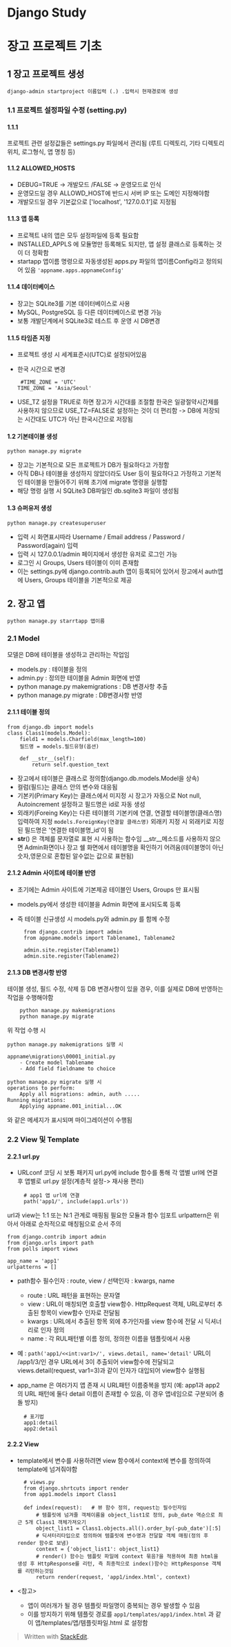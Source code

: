



# Django Study

# 장고 프로젝트 기초

## 1 장고 프로젝트 생성
	django-admin startproject 이름입력 (.) .입력시 현재경로에 생성
 
### 1.1 프로젝트 설정파일 수정 (setting.py)
#### 1.1.1 
  프로젝트 관련 설정값들은 settings.py 파일에서 관리됨
  (루트 디렉토리, 기타 디렉토리 위치, 로그형식, 앱 명칭 등)
  
#### 1.1.2 ALLOWED_HOSTS
  - DEBUG=TRUE -> 개발모드 /FALSE -> 운영모드로 인식
  - 운영모드일 경우 ALLOWD_HOST에 반드시 서버 IP 또는 도메인 지정해야함
  - 개발모드일 경우 기본값으로 ['localhost', '127.0.0.1']로 지정됨

#### 1.1.3 앱 등록
  - 프로젝트 내의 앱은 모두 설정파일에 등록 필요함
  - INSTALLED_APPLS 에 모듈명만 등록해도 되지만, 앱 설정 클래스로 등록하는 것이 더 정확함
  - startapp 앱이름 명령으로 자동생성된 apps.py 파일의 앱이름Config라고 정의되어 있음
	  `'appname.apps.appnameConfig'`
  
 #### 1.1.4 데이터베이스
 - 장고는 SQLite3를 기본 데이터베이스로 사용
 - MySQL, PostgreSQL 등 다른 데이터베이스로 변경 가능
 - 보통 개발단계에서 SQLite3로 테스트 후 운영 시 DB변경

#### 1.1.5 타임존 지정
- 프로젝트 생성 시 세계표준시(UTC)로 설정되어있음
- 한국 시간으로 변경

       #TIME_ZONE = 'UTC'
      TIME_ZONE = 'Asia/Seoul' 

- USE_TZ 설정을 TRUE로 하면 장고가 시간대를 조절함
  한국은 일광절약시간제를 사용하지 않으므로 USE_TZ=FALSE로 설정하는 것이 더 편리함 -> DB에 저장되는 시간대도 UTC가 아닌 한국시간으로 저장됨

#### 1.2 기본테이블 생성
	python manage.py migrate 

- 장고는 기본적으로 모든 프로젝트가 DB가 필요하다고 가정함
- 아직 DB나 테이블을 생성하지 않았더라도 User 등이 필요하다고 가정하고 기본적인 테이블을 만들어주기 위해 초기에 migrate 명령을 실행함
- 해당 명령 실행 시 SQLite3 DB파일인 db.sqlite3 파일이 생성됨


#### 1.3 슈퍼유저 생성
	python manage.py createsuperuser 
    
- 입력 시 화면표시따라 Username / Email address / Password / Password(again) 입력
- 입력 시 127.0.0.1/admin 페이지에서 생성한 유저로 로그인 가능
- 로그인 시 Groups, Users 테이블이 이미 존재함
- 이는 settings.py에 django.contrib.auth 앱이 등록되어 있어서 장고에서 auth앱에 Users, Groups 테이블을 기본적으로 제공




## 2. 장고 앱

	python manage.py starrtapp 앱이름

### 2.1 Model
모델은 DB에 테이블을 생성하고 관리하는 작업임

- models.py : 테이블을 정의
- admin.py : 정의한 테이블을 Admin 화면에 반영
- python manage.py makemigrations : DB 변경사항 추출
- python manage.py migrate : DB변경사항 반영

#### 2.1.1 테이블 정의
	from django.db import models
	class Class1(models.Model):
		field1 = models.Charfield(max_length=100)
		필드명 = models.필드유형(옵션)
		
		def __str__(self):
			return self.question_text

- 장고에서 테이블은 클래스로 정의함(django.db.models.Model을 상속)
-  컬럼(필드)는 클래스 안의 변수와 대응됨
- 기본키(Primary Key)는 클래스에서 미지정 시 장고가 자동으로 Not null, Autoincrement 설정하고 필드명은 id로 자동 생성
-  외래키(Foreing Key)는 다른 테이블의 기본키에 연결, 연결할 테이블명(클래스명) 입력하여 지정
`models.ForeignKey(연결할 클래스명)`
외래키 지정 시 외래키로 지정된 필드명은 '연결한 테이블명_id'이 됨
- __str__() 은 객체를 문자열로 표현 시 사용하는 함수임
  __str__메소드를  사용하지 않으면 Admin화면이나 장고 쉘 화면에서 테이블명을 확인하기 어려움(테이블명이 아닌 숫자,영문으로 혼합된 알수없는 값으로 표현됨)

#### 2.1.2 Admin 사이트에 테이블 반영
- 초기에는 Admin 사이트에 기본제공 테이블인 Users, Groups 만 표시됨
- models.py에서 생성한 테이블을 Admin 화면에 표시되도록 등록
- 즉 테이블 신규생성 시 models.py와 admin.py 를 함께 수정

		from django.contrib import admin
		from appname.models import Tablename1, Tablename2
		
		admin.site.register(Tablename1)
		admin.site.register(Tablename2) 

#### 2.1.3 DB 변경사항 반영
테이블 생성, 필드 수정, 삭제 등 DB 변경사항이 있을 경우, 이를 실제로 DB에 반영하는 작업을 수행해야함

		python manage.py makemigrations
		python manage.py migrate

위 작업 수행 시 

	python manage.py makemigrations 실행 시 
	
	appname\migrations\00001_initial.py
		- Create model Tablename
		- Add field fieldname to choice 
	
	python manage.py migrate 실행 시
	operations to perform:
		Apply all migrations: admin, auth .....
	Running migrations:
		Applying appname.001_initial...OK
	
	

와 같은 메세지가 표시되며 마이그레이션이 수행됨

### 2.2 View 및 Template

#### 2.2.1 url.py
- URLconf 코딩 시 보통 패키지 url.py에 include 함수를 통해 각 앱별 url에 연결 후 앱별로 url.py 설정(계층적 설정-> 재사용 편리)
	
		# app1 앱 url에 연결
		path('app1/', include(app1.urls'))
		

url과 view는 1:1 또는 N:1 관계로 매핑됨
필요한 모듈과 함수 임포트
urlpattern은 위아서 아래로 순차적으로 매칭됨으로 순서 주의
	
	from django.contrib import admin
	from django.urls import path
	from polls import views
	
	app_name = 'app1'
	urlpatterns = []
	
- path함수
  필수인자 : route, view / 선택인자 : kwargs, name
  - route : URL 패턴을 표현하는 문자열
  - view : URL이 매칭되면 호출할 view함수. HttpRequest 객체, URL로부터 추출된 항목이 view함수 인자로 전달됨
  - kwargs : URL에서 추출된 항목 외에 추가인자를 view 함수에 전달 시  딕셔너리로 인자 정의
  - name : 각 RUL패턴별 이름 정의, 정의한 이름을 템플릿에서 사용
 
 - 예 : `path('app1/<<int:var1>/', views.detail, name='detail'`
   URL이 /app1/3/인 경우 URL에서 3이 추출되어 view함수에 전달되고 views.detail(request, var1=3)과 같이 인자가 대입되어 view함수 실행됨

- app_name 은 여러가지 앱 존재 시 URL패턴 이름중복을 방지
  (예: app1과 app2의 URL 패턴에 둘다 detail 이름이 존재할 수 있음, 이 경우 앱네임으로 구분되어 충돌 방지)

		# 표기법
		app1:detail
		app2:detail


#### 2.2.2 View
- template에서 변수를 사용하려면 view 함수에서 context에 변수를 정의하여 template에 넘겨줘야함

		# views.py
		from django.shrtcuts import render
		from app1.models import Class1
		
		def index(request):   # 뷰 함수 정의, request는 필수인자임
			# 템플릿에 넘겨줄 객체이름을 object_list1로 정의, pub_date 역순으로 최근 5개 Class1 객체가져오기
			object_list1 = Class1.objects.all().order_by(-pub_date')[:5]  
			# 딕셔터리타입으로 정의하여 템플릿에 변수명과 전달할 객체 매핑(정의 후 render 함수로 보냄) 
			context = {'object_list1': object_list1}
			# render() 함수는 템플릿 파일에 context 묶음?을 적용하여 최종 html을 생성 후 HttpResponse를 리턴, 즉 최종적으로 index()함수는 HttpResponse 객체를 리턴하는것임
			return render(request, 'app1/index.html', context)

- <참고>
  - 앱이 여러개가 될 경우 템플릿 파일명이 중복되는 경우 발생할 수 있음
  - 이를 방지하기 위해 템플릿 경로를
    `app1/templates/app1/index.html` 과 같이 앱/templates/앱/템플릿파일.html 로 설정함









   

> Written with [StackEdit](https://stackedit.io/).


